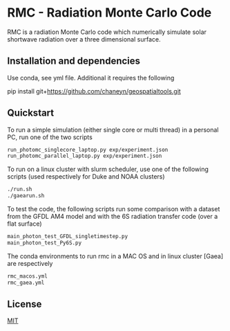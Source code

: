 # RMC - Radiation Monte Carlo Code

RMC is a radiation Monte Carlo code which numerically simulate solar shortwave radiation over 
a three dimensional surface.


## Installation and dependencies

Use conda, see yml file. Additional it requires the following 

pip install git+https://github.com/chaneyn/geospatialtools.git



## Quickstart

To run a simple simulation (either single core or multi thread) in a personal PC, run one of the two scripts

```bash
run_photomc_singlecore_laptop.py exp/experiment.json
run_photomc_parallel_laptop.py exp/experiment.json
```

To run on a linux cluster with slurm scheduler, use one of the following scripts (used respectively for Duke and NOAA clusters)
```bash
./run.sh
./gaearun.sh
```

To test the code, the following scripts run some comparison with a dataset from the GFDL AM4 model and with the 6S radiation transfer code (over a flat surface)

```bash
main_photon_test_GFDL_singletimestep.py
main_photon_test_Py6S.py
```

The conda environments to run rmc in a MAC OS and in linux cluster [Gaea] are respectively

```bash
rmc_macos.yml
rmc_gaea.yml
```


## License
[MIT](https://choosealicense.com/licenses/mit/)